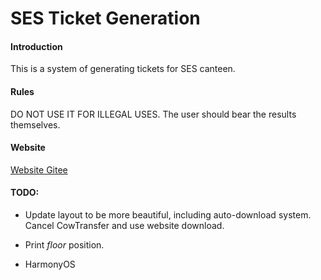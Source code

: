 # SES Ticket Generation

#### Introduction

This is a system of generating tickets for SES canteen.

#### Rules

DO NOT USE IT FOR ILLEGAL USES. The user should bear the results themselves.

#### Website

[Website Gitee](https://jiubugaosuni.gitee.io/sesticket-gen)

#### TODO:

- Update layout to be more beautiful, including auto-download system. Cancel CowTransfer and use website download.

- Print *floor* position.

- HarmonyOS